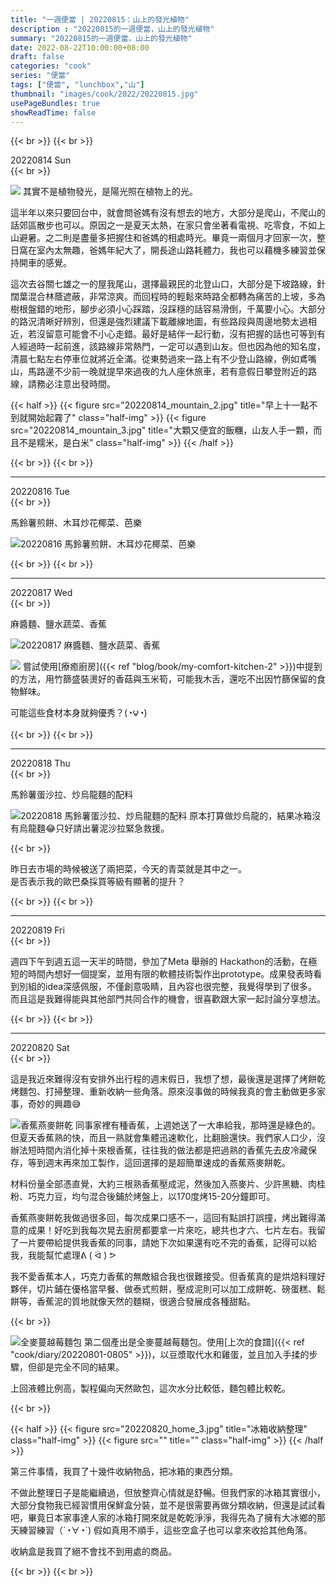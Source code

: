 ```yaml
---
title: "一週便當 | 20220815：山上的發光植物"
description : "20220815的一週便當，山上的發光植物"
summary: "20220815的一週便當，山上的發光植物"
date: 2022-08-22T10:00:00+08:00
draft: false
categories: "cook"
series: "便當"
tags: ["便當", "lunchbox","山"]
thumbnail: "images/cook/2022/20220815.jpg"
usePageBundles: true
showReadTime: false
---
```


{{< br >}}
{{< br >}}
<div class="border-item"><span>20220814 Sun</span></div>
{{< br >}}

![](20220814_mountain_1.jpg)
其實不是植物發光，是陽光照在植物上的光。

這半年以來只要回台中，就會問爸媽有沒有想去的地方，大部分是爬山，不爬山的話郊區散步也可以。原因之一是夏天太熱，在家只會坐著看電視、吃零食，不如上山避暑。之二則是盡量多把握住和爸媽的相處時光。畢竟一兩個月才回家一次，整日窩在室內太無趣，爸媽年紀大了，開長途山路耗體力，我也可以藉機多練習並保持開車的感覺。

這次去谷關七雄之一的屋我尾山，選擇最親民的北登山口，大部分是下坡路線，針闊葉混合林蔭遮蔽，非常涼爽。而回程時的輕鬆來時路全都轉為痛苦的上坡，多為樹根盤錯的地形，腳步必須小心踩踏，沒踩穩的話容易滑倒，千萬要小心。大部分的路況清晰好辨別，但還是強烈建議下載離線地圖，有些路段與周邊地勢太過相近，若沒留意可能會不小心走錯。最好是結伴一起行動，沒有把握的話也可等到有人經過時一起前進，該路線非常熱門，一定可以遇到山友。但也因為他的知名度，清晨七點左右停車位就將近全滿。從東勢過來一路上有不少登山路線，例如鳶嘴山，馬路邊不少前一晚就提早來過夜的九人座休旅車，若有意假日攀登附近的路線，請務必注意出發時間。

{{< half >}}
{{< figure src="20220814_mountain_2.jpg" title="早上十一點不到就開始起霧了" class="half-img" >}}
{{< figure src="20220814_mountain_3.jpg" title="大顆又便宜的飯糰，山友人手一顆，而且不是糯米，是白米" class="half-img" >}}
{{< /half >}}

{{< br >}}
{{< br >}}

---

<div class="border-item"><span>20220816 Tue</span></div>
{{< br >}}

馬鈴薯煎餅、木耳炒花椰菜、芭樂

![20220816 馬鈴薯煎餅、木耳炒花椰菜、芭樂](20220816_bento_1.jpg)

{{< br >}}
{{< br >}}

---

<div class="border-item"><span>20220817 Wed</span></div>
{{< br >}}

麻醬麵、鹽水蔬菜、香蕉

![20220817 麻醬麵、鹽水蔬菜、香蕉](20220817_bento_2.jpg)

![](20220817_bento_1.jpg)
嘗試使用[療癒廚房]({{< ref "blog/book/my-comfort-kitchen-2" >}})中提到的方法，用竹篩盛裝燙好的香菇與玉米筍，可能我木舌，還吃不出因竹篩保留的食物鮮味。

可能這些食材本身就夠優秀？(◔౪◔)

{{< br >}}
{{< br >}}

---

<div class="border-item"><span>20220818 Thu</span></div>
{{< br >}}

馬鈴薯蛋沙拉、炒烏龍麵的配料

![20220818 馬鈴薯蛋沙拉、炒烏龍麵的配料](20220818_bento_1.jpg)
原本打算做炒烏龍的，結果冰箱沒有烏龍麵😂只好請出薯泥沙拉緊急救援。

{{< br >}}

昨日去市場的時候被送了兩把菜，今天的青菜就是其中之一。
\
是否表示我的歐巴桑採買等級有顯著的提升？

{{< br >}}
{{< br >}}

---

<div class="border-item"><span>20220819 Fri</span></div>
{{< br >}}

週四下午到週五這一天半的時間，參加了Meta 舉辦的 Hackathon的活動，在極短的時間內想好一個提案，並用有限的軟體技術製作出prototype。成果發表時看到別組的idea深感佩服，不僅創意吸睛，且內容也很完整，我覺得學到了很多。而且這是我難得能與其他部門共同合作的機會，很喜歡跟大家一起討論分享想法。

{{< br >}}
{{< br >}}

---

<div class="border-item"><span>20220820 Sat</span></div>
{{< br >}}

這是我近來難得沒有安排外出行程的週末假日，我想了想，最後還是選擇了烤餅乾烤麵包、打掃整理、重新收納一些角落。原來沒事做的時候我真的會主動做更多家事，奇妙的興趣😅

![香蕉燕麥餅乾](20220820_home_1.jpg)
同事家裡有種香蕉，上週她送了一大串給我，那時還是綠色的。但夏天香蕉熟的快，而且一熟就會集體迅速軟化，比翻臉還快。我們家人口少，沒辦法短時間內消化掉十來根香蕉，往往我的做法都是把過熟的香蕉先去皮冷藏保存，等到週末再來加工製作，這回選擇的是超簡單速成的香蕉燕麥餅乾。

材料份量全部憑直覺，大約三根熟香蕉壓成泥，然後加入燕麥片、少許黑糖、肉桂粉、巧克力豆，均勻混合後鋪於烤盤上，以170度烤15-20分鐘即可。

香蕉燕麥餅乾我做過很多回，每次成果口感不一，這回有點誤打誤撞，烤出難得滿意的成果！好吃到我每次晃去廚房都要拿一片來吃，總共也才六、七片左右。我留了一片要帶給提供我香蕉的同事，請她下次如果還有吃不完的香蕉，記得可以給我，我能幫忙處理ᕕ ( ᐛ ) ᕗ

我不愛香蕉本人，巧克力香蕉的無敵組合我也很難接受。但香蕉真的是烘焙料理好夥伴，切片鋪在優格當早餐、做泰式煎餅，壓成泥則可以加工成餅乾、磅蛋糕、鬆餅等，香蕉泥的質地就像天然的麵糊，很適合發展成各種甜點。

{{< br >}}

![全麥蔓越莓麵包](20220820_home_2.jpg)
第二個產出是全麥蔓越莓麵包。使用[上次的食譜]({{< ref "cook/diary/20220801-0805" >}})，以豆漿取代水和雞蛋，並且加入手揉的步驟，但卻是完全不同的結果。

上回液體比例高，製程偏向天然歐包，這次水分比較低，麵包體比較乾。

{{< br >}}

{{< half >}}
{{< figure src="20220820_home_3.jpg" title="冰箱收納整理" class="half-img" >}}
{{< figure src="" title="" class="half-img" >}}
{{< /half >}}

第三件事情，我買了十幾件收納物品，把冰箱的東西分類。

不做此整理日子是能繼續過，但放整齊心情就是舒暢。但我們家的冰箱其實很小，大部分食物我已經習慣用保鮮盒分裝，並不是很需要再做分類收納，但還是試試看吧，畢竟日本家事達人家的冰箱打開來就是乾乾淨淨，我得先為了擁有大冰鄉的那天練習練習（´◔∀◔`) 假如真用不順手，這些空盒子也可以拿來收拾其他角落。

收納盒是我買了絕不會找不到用處的商品。

{{< br >}}
{{< br >}}
